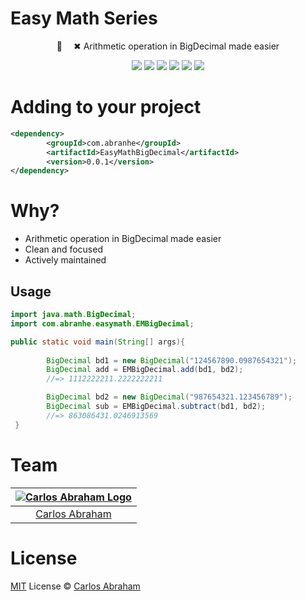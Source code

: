 # Easy Math Series

<p align="center">
	🐍  ✖︎ Arithmetic operation in BigDecimal made easier
</p>

<p align="center">
	<a href="https://maven-badges.herokuapp.com/maven-central/com.abranhe.easymath/EasyMathBigDecimal/badge.svg"><img src="#"></a>
        <a href="https://github.com/abranhe"><img src="https://abranhe.com/badge.svg"></a>
	<a href="https://cash.me/$abranhe"><img src="https://cdn.abraham.gq/badges/cash-me.svg"></a>
	<a href="https://www.patreon.com/abranhe"><img src="https://cdn.abraham.gq/badges/patreon.svg" /></a>
	<a href="https://github.com/abranhe/decamelize/blob/master/LICENSE"><img src="https://img.shields.io/github/license/abranhe/decamelize.svg" /></a>
  <a href="https://travis-ci.org/abranhe/decamelize"><img src="https://img.shields.io/travis/abranhe/decamelize.svg?logo=travis" /></a>
</p>



# Adding to your project

```xml
<dependency>
        <groupId>com.abranhe</groupId>
        <artifactId>EasyMathBigDecimal</artifactId>
        <version>0.0.1</version>
</dependency>
```

# Why?

- Arithmetic operation in BigDecimal made easier
- Clean and focused
- Actively maintained

## Usage

```java
import java.math.BigDecimal;
import com.abranhe.easymath.EMBigDecimal;

public static void main(String[] args){
        
        BigDecimal bd1 = new BigDecimal("124567890.0987654321");
        BigDecimal add = EMBigDecimal.add(bd1, bd2);
        //=> 1112222211.2222222211

        BigDecimal bd2 = new BigDecimal("987654321.123456789");
        BigDecimal sub = EMBigDecimal.subtract(bd1, bd2);
        //=> 863086431.0246913569
 }
```

# Team

|[![Carlos Abraham Logo](https://avatars3.githubusercontent.com/u/21347264?s=50&v=4)](https://abranhe.com)|
| :-: |
| [Carlos Abraham](https://github.com/abranhe) |


# License

[MIT](https://github.com/abranhe/EasyMath-BigDecimal/blob/master/LICENSE) License © [Carlos Abraham](https://github.com/19cah/)